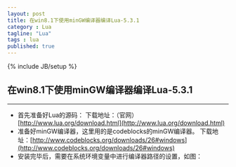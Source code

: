 ```yaml
---
layout: post
title: 在win8.1下使用minGW编译器编译Lua-5.3.1
category : Lua
tagline: "Lua"
tags : lua
published: true
---
```

{% include JB/setup %}
## 在win8.1下使用minGW编译器编译Lua-5.3.1
---

- 首先准备好Lua的源码：
下载地址：（官网）[http://www.lua.org/download.html](http://www.lua.org/download.html)
- 准备好minGW编译器，这里用的是codeblocks的minGW编译器。
下载地址：[http://www.codeblocks.org/downloads/26#windows](http://www.codeblocks.org/downloads/26#windows)
- 安装完毕后，需要在系统环境变量中进行编译器路径的设置，如图：

